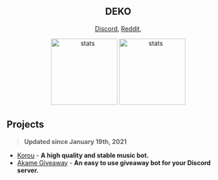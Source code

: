 <h2 align="center">DEKO</h2>
<p align="center">
<a href="https://dsc.gg/deko" target="_blank">Discord</a>,
<a href="https://www.reddit.com/user/dekomg" target="_blank">Reddit</a>,
</p>
<p align="center">
<img src="https://github-readme-stats.vercel.app/api?username=dekomg&show_icons=true&theme=tokyonight" width="%100" height="150px" alt="stats" />
<img src="https://github-readme-stats.vercel.app/api/top-langs/?username=dekomg&layout=compact&theme=tokyonight" width="%100" height="150px" alt="stats" />
</p>


## Projects
> **Updated since January 19th, 2021**

- [Korou](https://bit.ly/dekomusic) - **A high quality and stable music bot.**
- [Akame Giveaway](https://bit.ly/akameaway) - **An easy to use giveaway bot for your Discord server.**
